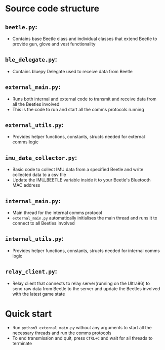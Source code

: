 # Source code structure
## `beetle.py`: 
- Contains base Beetle class and individual classes that extend Beetle to provide gun, glove and vest functionality

## `ble_delegate.py`: 
- Contains bluepy Delegate used to receive data from Beetle

## `external_main.py`: 
- Runs both internal and external code to transmit and receive data from all the Beetles involved
- This is the code to run and start all the comms protocols running

## `external_utils.py`: 
- Provides helper functions, constants, structs needed for external comms logic

## `imu_data_collector.py`: 
- Basic code to collect IMU data from a specified Beetle and write collected data to a csv file
- Update the IMU_BEETLE variable inside it to your Beetle's Bluetooth MAC address

## `internal_main.py`: 
- Main thread for the internal comms protocol
- `external_main.py` automatically initialises the main thread and runs it to connect to all Beetles involved

## `internal_utils.py`: 
- Provides helper functions, constants, structs needed for internal comms logic

## `relay_client.py`: 
- Relay client that connects to relay server(running on the Ultra96) to send raw data from Beetle to the server and update the Beetles involved with the latest game state

# Quick start
- Run `python3 external_main.py` without any arguments to start all the necessary threads and run the comms protocols
- To end transmission and quit, press `CTRL+C` and wait for all threads to terminate

